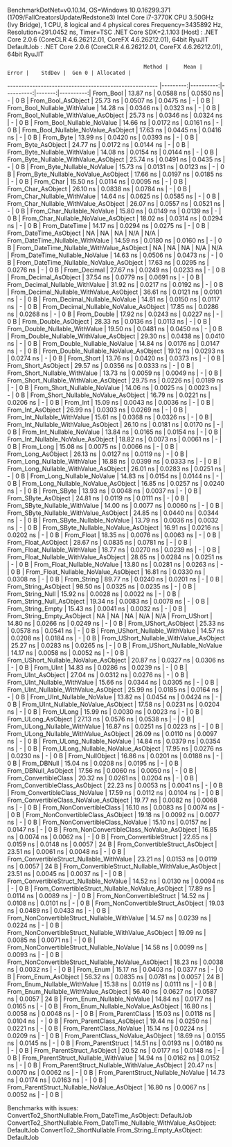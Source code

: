 
BenchmarkDotNet=v0.10.14, OS=Windows 10.0.16299.371 (1709/FallCreatorsUpdate/Redstone3)
Intel Core i7-3770K CPU 3.50GHz (Ivy Bridge), 1 CPU, 8 logical and 4 physical cores
Frequency=3435892 Hz, Resolution=291.0452 ns, Timer=TSC
.NET Core SDK=2.1.103
  [Host]     : .NET Core 2.0.6 (CoreCLR 4.6.26212.01, CoreFX 4.6.26212.01), 64bit RyuJIT
  DefaultJob : .NET Core 2.0.6 (CoreCLR 4.6.26212.01, CoreFX 4.6.26212.01), 64bit RyuJIT


                                                Method |     Mean |     Error |    StdDev |  Gen 0 | Allocated |
------------------------------------------------------ |---------:|----------:|----------:|-------:|----------:|
                                             From_Bool | 13.87 ns | 0.0588 ns | 0.0550 ns |      - |       0 B |
                                    From_Bool_AsObject | 25.73 ns | 0.0507 ns | 0.0475 ns |      - |       0 B |
                          From_Bool_Nullable_WithValue | 14.28 ns | 0.0346 ns | 0.0323 ns |      - |       0 B |
                 From_Bool_Nullable_WithValue_AsObject | 25.73 ns | 0.0346 ns | 0.0324 ns |      - |       0 B |
                            From_Bool_Nullable_NoValue | 14.66 ns | 0.0172 ns | 0.0161 ns |      - |       0 B |
                   From_Bool_Nullable_NoValue_AsObject | 17.63 ns | 0.0445 ns | 0.0416 ns |      - |       0 B |
                                             From_Byte | 13.99 ns | 0.0420 ns | 0.0393 ns |      - |       0 B |
                                    From_Byte_AsObject | 24.77 ns | 0.0172 ns | 0.0144 ns |      - |       0 B |
                          From_Byte_Nullable_WithValue | 14.08 ns | 0.0154 ns | 0.0144 ns |      - |       0 B |
                 From_Byte_Nullable_WithValue_AsObject | 25.74 ns | 0.0491 ns | 0.0435 ns |      - |       0 B |
                            From_Byte_Nullable_NoValue | 15.73 ns | 0.0131 ns | 0.0123 ns |      - |       0 B |
                   From_Byte_Nullable_NoValue_AsObject | 17.66 ns | 0.0197 ns | 0.0185 ns |      - |       0 B |
                                             From_Char | 15.50 ns | 0.0114 ns | 0.0095 ns |      - |       0 B |
                                    From_Char_AsObject | 26.10 ns | 0.0838 ns | 0.0784 ns |      - |       0 B |
                          From_Char_Nullable_WithValue | 14.64 ns | 0.0625 ns | 0.0585 ns |      - |       0 B |
                 From_Char_Nullable_WithValue_AsObject | 26.07 ns | 0.0557 ns | 0.0521 ns |      - |       0 B |
                            From_Char_Nullable_NoValue | 15.80 ns | 0.0149 ns | 0.0139 ns |      - |       0 B |
                   From_Char_Nullable_NoValue_AsObject | 18.02 ns | 0.0314 ns | 0.0294 ns |      - |       0 B |
                                         From_DateTime | 14.17 ns | 0.0294 ns | 0.0275 ns |      - |       0 B |
                                From_DateTime_AsObject |       NA |        NA |        NA |    N/A |       N/A |
                      From_DateTime_Nullable_WithValue | 14.59 ns | 0.0180 ns | 0.0160 ns |      - |       0 B |
             From_DateTime_Nullable_WithValue_AsObject |       NA |        NA |        NA |    N/A |       N/A |
                        From_DateTime_Nullable_NoValue | 14.63 ns | 0.0506 ns | 0.0473 ns |      - |       0 B |
               From_DateTime_Nullable_NoValue_AsObject | 17.63 ns | 0.0295 ns | 0.0276 ns |      - |       0 B |
                                          From_Decimal | 27.67 ns | 0.0249 ns | 0.0233 ns |      - |       0 B |
                                 From_Decimal_AsObject | 37.54 ns | 0.0779 ns | 0.0691 ns |      - |       0 B |
                       From_Decimal_Nullable_WithValue | 31.92 ns | 0.0217 ns | 0.0192 ns |      - |       0 B |
              From_Decimal_Nullable_WithValue_AsObject | 36.61 ns | 0.0121 ns | 0.0101 ns |      - |       0 B |
                         From_Decimal_Nullable_NoValue | 14.81 ns | 0.0150 ns | 0.0117 ns |      - |       0 B |
                From_Decimal_Nullable_NoValue_AsObject | 17.85 ns | 0.0286 ns | 0.0268 ns |      - |       0 B |
                                           From_Double | 17.92 ns | 0.0243 ns | 0.0227 ns |      - |       0 B |
                                  From_Double_AsObject | 28.33 ns | 0.0136 ns | 0.0113 ns |      - |       0 B |
                        From_Double_Nullable_WithValue | 19.50 ns | 0.0481 ns | 0.0450 ns |      - |       0 B |
               From_Double_Nullable_WithValue_AsObject | 29.30 ns | 0.0438 ns | 0.0410 ns |      - |       0 B |
                          From_Double_Nullable_NoValue | 14.84 ns | 0.0176 ns | 0.0147 ns |      - |       0 B |
                 From_Double_Nullable_NoValue_AsObject | 19.12 ns | 0.0293 ns | 0.0274 ns |      - |       0 B |
                                            From_Short | 13.76 ns | 0.0420 ns | 0.0373 ns |      - |       0 B |
                                   From_Short_AsObject | 29.57 ns | 0.0356 ns | 0.0333 ns |      - |       0 B |
                         From_Short_Nullable_WithValue | 13.73 ns | 0.0059 ns | 0.0049 ns |      - |       0 B |
                From_Short_Nullable_WithValue_AsObject | 29.75 ns | 0.0226 ns | 0.0189 ns |      - |       0 B |
                           From_Short_Nullable_NoValue | 14.06 ns | 0.0025 ns | 0.0023 ns |      - |       0 B |
                  From_Short_Nullable_NoValue_AsObject | 16.79 ns | 0.0221 ns | 0.0206 ns |      - |       0 B |
                                              From_Int | 15.09 ns | 0.0043 ns | 0.0036 ns |      - |       0 B |
                                     From_Int_AsObject | 26.99 ns | 0.0303 ns | 0.0269 ns |      - |       0 B |
                           From_Int_Nullable_WithValue | 15.61 ns | 0.0368 ns | 0.0326 ns |      - |       0 B |
                  From_Int_Nullable_WithValue_AsObject | 26.10 ns | 0.0181 ns | 0.0170 ns |      - |       0 B |
                             From_Int_Nullable_NoValue | 13.84 ns | 0.0165 ns | 0.0154 ns |      - |       0 B |
                    From_Int_Nullable_NoValue_AsObject | 18.82 ns | 0.0073 ns | 0.0061 ns |      - |       0 B |
                                             From_Long | 15.08 ns | 0.0075 ns | 0.0066 ns |      - |       0 B |
                                    From_Long_AsObject | 26.13 ns | 0.0127 ns | 0.0119 ns |      - |       0 B |
                          From_Long_Nullable_WithValue | 16.88 ns | 0.0399 ns | 0.0333 ns |      - |       0 B |
                 From_Long_Nullable_WithValue_AsObject | 26.01 ns | 0.0283 ns | 0.0251 ns |      - |       0 B |
                            From_Long_Nullable_NoValue | 14.83 ns | 0.0154 ns | 0.0144 ns |      - |       0 B |
                   From_Long_Nullable_NoValue_AsObject | 16.85 ns | 0.0257 ns | 0.0240 ns |      - |       0 B |
                                            From_SByte | 13.93 ns | 0.0048 ns | 0.0037 ns |      - |       0 B |
                                   From_SByte_AsObject | 24.81 ns | 0.0119 ns | 0.0111 ns |      - |       0 B |
                         From_SByte_Nullable_WithValue | 14.00 ns | 0.0077 ns | 0.0060 ns |      - |       0 B |
                From_SByte_Nullable_WithValue_AsObject | 24.85 ns | 0.0440 ns | 0.0344 ns |      - |       0 B |
                           From_SByte_Nullable_NoValue | 13.79 ns | 0.0036 ns | 0.0032 ns |      - |       0 B |
                  From_SByte_Nullable_NoValue_AsObject | 16.91 ns | 0.0216 ns | 0.0202 ns |      - |       0 B |
                                            From_Float | 18.35 ns | 0.0076 ns | 0.0063 ns |      - |       0 B |
                                   From_Float_AsObject | 28.67 ns | 0.0835 ns | 0.0781 ns |      - |       0 B |
                         From_Float_Nullable_WithValue | 18.77 ns | 0.0270 ns | 0.0239 ns |      - |       0 B |
                From_Float_Nullable_WithValue_AsObject | 28.65 ns | 0.0284 ns | 0.0251 ns |      - |       0 B |
                           From_Float_Nullable_NoValue | 13.80 ns | 0.0281 ns | 0.0263 ns |      - |       0 B |
                  From_Float_Nullable_NoValue_AsObject | 16.81 ns | 0.0330 ns | 0.0308 ns |      - |       0 B |
                                           From_String | 89.77 ns | 0.0240 ns | 0.0201 ns |      - |       0 B |
                                  From_String_AsObject | 98.50 ns | 0.0325 ns | 0.0235 ns |      - |       0 B |
                                      From_String_Null | 15.92 ns | 0.0028 ns | 0.0022 ns |      - |       0 B |
                             From_String_Null_AsObject | 19.34 ns | 0.0083 ns | 0.0078 ns |      - |       0 B |
                                     From_String_Empty | 15.43 ns | 0.0041 ns | 0.0032 ns |      - |       0 B |
                            From_String_Empty_AsObject |       NA |        NA |        NA |    N/A |       N/A |
                                           From_UShort | 14.80 ns | 0.0266 ns | 0.0249 ns |      - |       0 B |
                                  From_UShort_AsObject | 25.33 ns | 0.0578 ns | 0.0541 ns |      - |       0 B |
                        From_UShort_Nullable_WithValue | 14.57 ns | 0.0208 ns | 0.0184 ns |      - |       0 B |
               From_UShort_Nullable_WithValue_AsObject | 25.27 ns | 0.0283 ns | 0.0265 ns |      - |       0 B |
                          From_UShort_Nullable_NoValue | 14.17 ns | 0.0058 ns | 0.0052 ns |      - |       0 B |
                 From_UShort_Nullable_NoValue_AsObject | 20.87 ns | 0.0327 ns | 0.0306 ns |      - |       0 B |
                                             From_UInt | 14.83 ns | 0.0286 ns | 0.0239 ns |      - |       0 B |
                                    From_UInt_AsObject | 27.04 ns | 0.0312 ns | 0.0276 ns |      - |       0 B |
                          From_UInt_Nullable_WithValue | 15.66 ns | 0.0344 ns | 0.0305 ns |      - |       0 B |
                 From_UInt_Nullable_WithValue_AsObject | 25.99 ns | 0.0185 ns | 0.0164 ns |      - |       0 B |
                            From_UInt_Nullable_NoValue | 13.82 ns | 0.0454 ns | 0.0424 ns |      - |       0 B |
                   From_UInt_Nullable_NoValue_AsObject | 17.58 ns | 0.0231 ns | 0.0204 ns |      - |       0 B |
                                            From_ULong | 15.99 ns | 0.0030 ns | 0.0023 ns |      - |       0 B |
                                   From_ULong_AsObject | 27.13 ns | 0.0576 ns | 0.0538 ns |      - |       0 B |
                         From_ULong_Nullable_WithValue | 16.87 ns | 0.0251 ns | 0.0223 ns |      - |       0 B |
                From_ULong_Nullable_WithValue_AsObject | 26.09 ns | 0.0110 ns | 0.0097 ns |      - |       0 B |
                           From_ULong_Nullable_NoValue | 14.84 ns | 0.0379 ns | 0.0354 ns |      - |       0 B |
                  From_ULong_Nullable_NoValue_AsObject | 17.95 ns | 0.0276 ns | 0.0230 ns |      - |       0 B |
                                       From_NullObject | 16.86 ns | 0.0201 ns | 0.0188 ns |      - |       0 B |
                                           From_DBNull | 15.04 ns | 0.0208 ns | 0.0195 ns |      - |       0 B |
                                  From_DBNull_AsObject | 17.56 ns | 0.0060 ns | 0.0050 ns |      - |       0 B |
                                 From_ConvertibleClass | 20.32 ns | 0.0261 ns | 0.0204 ns |      - |       0 B |
                        From_ConvertibleClass_AsObject | 22.23 ns | 0.0053 ns | 0.0041 ns |      - |       0 B |
                         From_ConvertibleClass_NoValue | 17.59 ns | 0.0112 ns | 0.0104 ns |      - |       0 B |
                From_ConvertibleClass_NoValue_AsObject | 19.77 ns | 0.0082 ns | 0.0068 ns |      - |       0 B |
                              From_NonConvertibleClass | 16.10 ns | 0.0083 ns | 0.0074 ns |      - |       0 B |
                     From_NonConvertibleClass_AsObject | 19.18 ns | 0.0092 ns | 0.0077 ns |      - |       0 B |
                      From_NonConvertibleClass_NoValue | 15.10 ns | 0.0157 ns | 0.0147 ns |      - |       0 B |
             From_NonConvertibleClass_NoValue_AsObject | 16.85 ns | 0.0074 ns | 0.0062 ns |      - |       0 B |
                                From_ConvertibleStruct | 22.65 ns | 0.0159 ns | 0.0148 ns | 0.0057 |      24 B |
                       From_ConvertibleStruct_AsObject | 23.51 ns | 0.0061 ns | 0.0048 ns |      - |       0 B |
             From_ConvertibleStruct_Nullable_WithValue | 23.21 ns | 0.0153 ns | 0.0119 ns | 0.0057 |      24 B |
    From_ConvertibleStruct_Nullable_WithValue_AsObject | 23.51 ns | 0.0045 ns | 0.0037 ns |      - |       0 B |
               From_ConvertibleStruct_Nullable_NoValue | 14.52 ns | 0.0130 ns | 0.0094 ns |      - |       0 B |
      From_ConvertibleStruct_Nullable_NoValue_AsObject | 17.89 ns | 0.0114 ns | 0.0089 ns |      - |       0 B |
                             From_NonConvertibleStruct | 14.52 ns | 0.0108 ns | 0.0101 ns |      - |       0 B |
                    From_NonConvertibleStruct_AsObject | 19.03 ns | 0.0489 ns | 0.0433 ns |      - |       0 B |
          From_NonConvertibleStruct_Nullable_WithValue | 14.57 ns | 0.0239 ns | 0.0224 ns |      - |       0 B |
 From_NonConvertibleStruct_Nullable_WithValue_AsObject | 19.09 ns | 0.0085 ns | 0.0071 ns |      - |       0 B |
            From_NonConvertibleStruct_Nullable_NoValue | 14.58 ns | 0.0099 ns | 0.0093 ns |      - |       0 B |
   From_NonConvertibleStruct_Nullable_NoValue_AsObject | 18.23 ns | 0.0038 ns | 0.0032 ns |      - |       0 B |
                                             From_Enum | 15.17 ns | 0.0403 ns | 0.0377 ns |      - |       0 B |
                                    From_Enum_AsObject | 56.32 ns | 0.0835 ns | 0.0781 ns | 0.0057 |      24 B |
                          From_Enum_Nullable_WithValue | 15.38 ns | 0.0119 ns | 0.0111 ns |      - |       0 B |
                 From_Enum_Nullable_WithValue_AsObject | 56.40 ns | 0.0627 ns | 0.0587 ns | 0.0057 |      24 B |
                            From_Enum_Nullable_NoValue | 14.84 ns | 0.0177 ns | 0.0165 ns |      - |       0 B |
                   From_Enum_Nullable_NoValue_AsObject | 16.80 ns | 0.0058 ns | 0.0048 ns |      - |       0 B |
                                      From_ParentClass | 15.03 ns | 0.0118 ns | 0.0104 ns |      - |       0 B |
                             From_ParentClass_AsObject | 19.44 ns | 0.0250 ns | 0.0221 ns |      - |       0 B |
                              From_ParentClass_NoValue | 15.14 ns | 0.0224 ns | 0.0209 ns |      - |       0 B |
                     From_ParentClass_NoValue_AsObject | 18.69 ns | 0.0155 ns | 0.0145 ns |      - |       0 B |
                                     From_ParentStruct | 14.51 ns | 0.0193 ns | 0.0180 ns |      - |       0 B |
                            From_ParentStruct_AsObject | 20.52 ns | 0.0177 ns | 0.0148 ns |      - |       0 B |
                  From_ParentStruct_Nullable_WithValue | 14.94 ns | 0.0162 ns | 0.0152 ns |      - |       0 B |
         From_ParentStruct_Nullable_WithValue_AsObject | 20.47 ns | 0.0070 ns | 0.0062 ns |      - |       0 B |
                    From_ParentStruct_Nullable_NoValue | 14.73 ns | 0.0174 ns | 0.0163 ns |      - |       0 B |
           From_ParentStruct_Nullable_NoValue_AsObject | 16.80 ns | 0.0067 ns | 0.0052 ns |      - |       0 B |

Benchmarks with issues:
  ConvertTo2_ShortNullable.From_DateTime_AsObject: DefaultJob
  ConvertTo2_ShortNullable.From_DateTime_Nullable_WithValue_AsObject: DefaultJob
  ConvertTo2_ShortNullable.From_String_Empty_AsObject: DefaultJob
